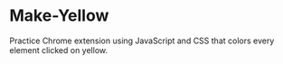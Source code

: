 # Make-Yellow
Practice Chrome extension using JavaScript and CSS that colors every element clicked on yellow.
